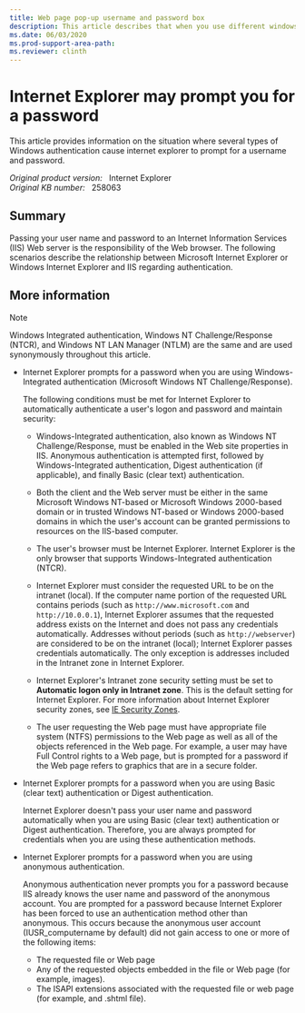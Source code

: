 ```yaml
---
title: Web page pop-up username and password box
description: This article describes that when you use different windows authentication, the Internet Explorer prompts you to enter valid credentials.
ms.date: 06/03/2020
ms.prod-support-area-path: 
ms.reviewer: clinth
---
```

# Internet Explorer may prompt you for a password

This article provides information on the situation where several types of Windows authentication cause internet explorer to prompt for a username and password.

_Original product version:_ &nbsp; Internet Explorer  
_Original KB number:_ &nbsp; 258063

## Summary

Passing your user name and password to an Internet Information Services (IIS) Web server is the responsibility of the Web browser. The following scenarios describe the relationship between Microsoft Internet Explorer or Windows Internet Explorer and IIS regarding authentication.

## More information

> [!NOTE]
> Windows Integrated authentication, Windows NT Challenge/Response (NTCR), and Windows NT LAN Manager (NTLM) are the same and are used synonymously throughout this article.

- Internet Explorer prompts for a password when you are using Windows-Integrated authentication (Microsoft Windows NT Challenge/Response).

    The following conditions must be met for Internet Explorer to automatically authenticate a user's logon and password and maintain security:

  - Windows-Integrated authentication, also known as Windows NT Challenge/Response, must be enabled in the Web site properties in IIS. Anonymous authentication is attempted first, followed by Windows-Integrated authentication, Digest authentication (if applicable), and finally Basic (clear text) authentication.

  - Both the client and the Web server must be either in the same Microsoft Windows NT-based or Microsoft Windows 2000-based domain or in trusted Windows NT-based or Windows 2000-based domains in which the user's account can be granted permissions to resources on the IIS-based computer.

  - The user's browser must be Internet Explorer. Internet Explorer is the only browser that supports Windows-Integrated authentication (NTCR).

  - Internet Explorer must consider the requested URL to be on the intranet (local). If the computer name portion of the requested URL contains periods (such as `http://www.microsoft.com` and `http://10.0.0.1`), Internet Explorer assumes that the requested address exists on the Internet and does not pass any credentials automatically. Addresses without periods (such as `http://webserver`) are considered to be on the intranet (local); Internet Explorer passes credentials automatically. The only exception is addresses included in the Intranet zone in Internet Explorer.

  - Internet Explorer's Intranet zone security setting must be set to **Automatic logon only in Intranet zone**. This is the default setting for Internet Explorer. For more information about Internet Explorer security zones, see [IE Security Zones](/archive/blogs/ie/ie-security-zones).

  - The user requesting the Web page must have appropriate file system (NTFS) permissions to the Web page as well as all of the objects referenced in the Web page. For example, a user may have Full Control rights to a Web page, but is prompted for a password if the Web page refers to graphics that are in a secure folder.

- Internet Explorer prompts for a password when you are using Basic (clear text) authentication or Digest authentication.

    Internet Explorer doesn't pass your user name and password automatically when you are using Basic (clear text) authentication or Digest authentication. Therefore, you are always prompted for credentials when you are using these authentication methods.

- Internet Explorer prompts for a password when you are using anonymous authentication.

    Anonymous authentication never prompts you for a password because IIS already knows the user name and password of the anonymous account. You are prompted for a password because Internet Explorer has been forced to use an authentication method other than anonymous. This occurs because the anonymous user account (IUSR_computername by default) did not gain access to one or more of the following items:

  - The requested file or Web page
  - Any of the requested objects embedded in the file or Web page (for example, images).
  - The ISAPI extensions associated with the requested file or web page (for example, and .shtml file).
